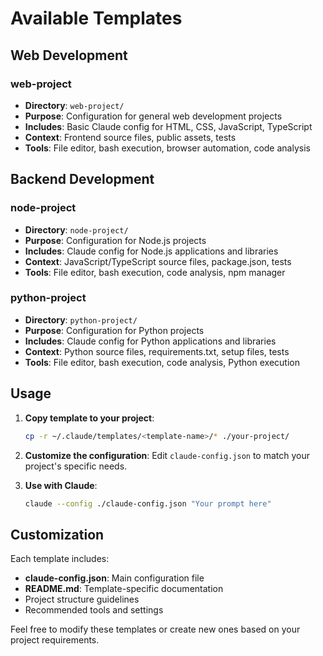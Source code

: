 # Available Templates

## Web Development

### web-project
- **Directory**: `web-project/`
- **Purpose**: Configuration for general web development projects
- **Includes**: Basic Claude config for HTML, CSS, JavaScript, TypeScript
- **Context**: Frontend source files, public assets, tests
- **Tools**: File editor, bash execution, browser automation, code analysis

## Backend Development

### node-project
- **Directory**: `node-project/`
- **Purpose**: Configuration for Node.js projects
- **Includes**: Claude config for Node.js applications and libraries
- **Context**: JavaScript/TypeScript source files, package.json, tests
- **Tools**: File editor, bash execution, code analysis, npm manager

### python-project
- **Directory**: `python-project/`
- **Purpose**: Configuration for Python projects
- **Includes**: Claude config for Python applications and libraries
- **Context**: Python source files, requirements.txt, setup files, tests
- **Tools**: File editor, bash execution, code analysis, Python execution

## Usage

1. **Copy template to your project**:
   ```bash
   cp -r ~/.claude/templates/<template-name>/* ./your-project/
   ```

2. **Customize the configuration**:
   Edit `claude-config.json` to match your project's specific needs.

3. **Use with Claude**:
   ```bash
   claude --config ./claude-config.json "Your prompt here"
   ```

## Customization

Each template includes:
- **claude-config.json**: Main configuration file
- **README.md**: Template-specific documentation
- Project structure guidelines
- Recommended tools and settings

Feel free to modify these templates or create new ones based on your project requirements.